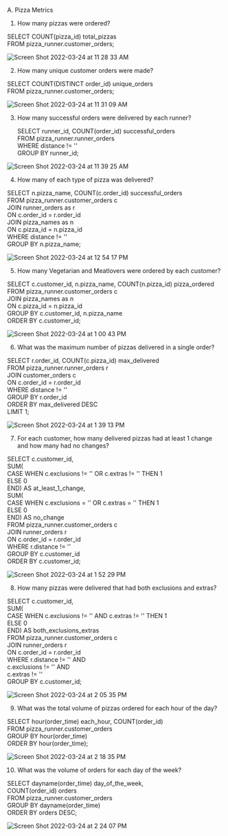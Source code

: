 A. Pizza Metrics

1. How many pizzas were ordered?

  SELECT COUNT(pizza_id) total_pizzas<br/>
  FROM pizza_runner.customer_orders;
  
  ![Screen Shot 2022-03-24 at 11 28 33 AM](https://user-images.githubusercontent.com/85157023/159806628-22059fd2-7b65-491c-8c2a-20f58519eca7.png)


2. How many unique customer orders were made?

  SELECT COUNT(DISTINCT order_id) unique_orders<br/>
  FROM pizza_runner.customer_orders;
  
  ![Screen Shot 2022-03-24 at 11 31 09 AM](https://user-images.githubusercontent.com/85157023/159806942-d861a853-0fe8-4ab4-a2a6-431845d6f07e.png)
  
3. How many successful orders were delivered by each runner?

   SELECT runner_id, COUNT(order_id) successful_orders<br/>
   FROM pizza_runner.runner_orders<br/>
   WHERE distance != ''<br/>
   GROUP BY runner_id;

![Screen Shot 2022-03-24 at 11 39 25 AM](https://user-images.githubusercontent.com/85157023/159807854-1d24cebe-b4c4-4998-b887-9f8a47b9e6ff.png)

4. How many of each type of pizza was delivered?

SELECT n.pizza_name, COUNT(c.order_id) successful_orders<br/>
FROM pizza_runner.customer_orders c<br/>
JOIN runner_orders as r<br/>
ON c.order_id = r.order_id<br/>
JOIN pizza_names as n<br/>
ON c.pizza_id = n.pizza_id<br/>
WHERE distance != ''<br/>
GROUP BY n.pizza_name;

![Screen Shot 2022-03-24 at 12 54 17 PM](https://user-images.githubusercontent.com/85157023/159815308-853848ea-688f-41ad-9ca1-cb679d25f385.png)

5. How many Vegetarian and Meatlovers were ordered by each customer?

SELECT c.customer_id, n.pizza_name, COUNT(n.pizza_id) pizza_ordered<br/>
FROM pizza_runner.customer_orders c<br/>
JOIN pizza_names as n<br/>
ON c.pizza_id = n.pizza_id<br/>
GROUP BY c.customer_id, n.pizza_name<br/>
ORDER BY c.customer_id;

![Screen Shot 2022-03-24 at 1 00 43 PM](https://user-images.githubusercontent.com/85157023/159815837-8328fbbd-48ef-44d4-b079-a3a2562e7677.png)

6. What was the maximum number of pizzas delivered in a single order?

SELECT r.order_id, COUNT(c.pizza_id) max_delivered<br/>
FROM pizza_runner.runner_orders r<br/>
JOIN customer_orders c<br/>
ON c.order_id = r.order_id<br/>
WHERE distance != '' <br/>
GROUP BY r.order_id<br/>
ORDER BY max_delivered DESC<br/>
LIMIT 1;

![Screen Shot 2022-03-24 at 1 39 13 PM](https://user-images.githubusercontent.com/85157023/159819202-73175fc4-7f4a-4d8f-bb68-d0f48fa6acc1.png)

7. For each customer, how many delivered pizzas had at least 1 change and how many had no changes?

SELECT c.customer_id, <br/>
SUM(<br/>
   CASE WHEN c.exclusions != '' OR c.extras != '' THEN 1<br/>
   ELSE 0<br/>
   END) AS at_least_1_change,<br/>
 SUM(<br/>
     CASE WHEN c.exclusions = '' OR c.extras = '' THEN 1<br/>
     ELSE 0<br/>
	END) AS no_change<br/>
FROM pizza_runner.customer_orders c<br/>
JOIN runner_orders r<br/>
ON c.order_id = r.order_id<br/>
WHERE r.distance != '' <br/>
GROUP BY c.customer_id<br/>
ORDER BY c.customer_id;

![Screen Shot 2022-03-24 at 1 52 29 PM](https://user-images.githubusercontent.com/85157023/159820472-55569ac9-bcc0-4326-beac-558e693e2468.png)

8. How many pizzas were delivered that had both exclusions and extras?

SELECT c.customer_id, <br/>
SUM(   <br/>
   CASE WHEN c.exclusions != '' AND c.extras != '' THEN 1   <br/>
   ELSE 0 <br/>
   END) AS both_exclusions_extras <br/>
FROM pizza_runner.customer_orders c <br/>
JOIN runner_orders r <br/>
ON c.order_id = r.order_id <br/>
WHERE r.distance != '' AND <br/>
	c.exclusions != '' AND <br/>
	c.extras != '' <br/>
GROUP BY c.customer_id; 

![Screen Shot 2022-03-24 at 2 05 35 PM](https://user-images.githubusercontent.com/85157023/159821661-8c75e837-8fac-453e-b86a-f130a1f79967.png)

9. What was the total volume of pizzas ordered for each hour of the day?

SELECT hour(order_time) each_hour, COUNT(order_id) <br/>
FROM pizza_runner.customer_orders <br/>
GROUP BY hour(order_time) <br/>
ORDER BY hour(order_time);

![Screen Shot 2022-03-24 at 2 18 35 PM](https://user-images.githubusercontent.com/85157023/159822846-c4835cd6-debf-47e1-9929-4832e567ca5d.png)


10. What was the volume of orders for each day of the week?

SELECT dayname(order_time) day_of_the_week, <br/>
COUNT(order_id) orders  <br/>
FROM pizza_runner.customer_orders <br/>
GROUP BY dayname(order_time) <br/>
ORDER BY orders DESC; 

![Screen Shot 2022-03-24 at 2 24 07 PM](https://user-images.githubusercontent.com/85157023/159823413-632fe93f-c65c-4687-86ae-319c64528a08.png)


